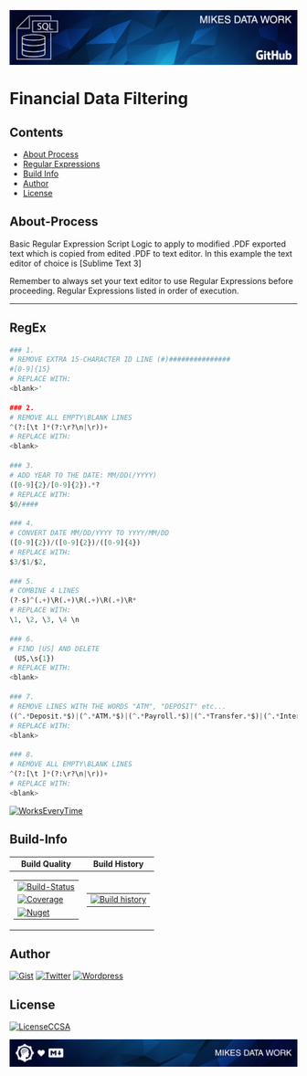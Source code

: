 ![Mikes Data Work Git](https://raw.githubusercontent.com/mikesdatawork/images/master/git_mikes_data_work_banner_01.png "Mikes Data Work")

# Financial Data Filtering


## Contents

- [About Process](##About-Process)
- [Regular Expressions](#RegEx)
- [Build Info](#Build-Info)
- [Author](#Author)
- [License](#License) 


## About-Process

<p>Basic Regular Expression Script Logic to apply to modified .PDF exported text which is copied from edited .PDF to text editor.  In this example the text editor of choice is [Sublime Text 3]

Remember to always set your text editor to use Regular Expressions before proceeding.
Regular Expressions listed in order of execution.



---
## RegEx
```Python
### 1.
# REMOVE EXTRA 15-CHARACTER ID LINE (#)###############
#[0-9]{15}
# REPLACE WITH: 
<blank>'

### 2.
# REMOVE ALL EMPTY\BLANK LINES
^(?:[\t ]*(?:\r?\n|\r))+
# REPLACE WITH:
<blank>

### 3.
# ADD YEAR TO THE DATE: MM/DD(/YYYY)
([0-9]{2}/[0-9]{2}).*?
# REPLACE WITH:
$0/####

### 4.
# CONVERT DATE MM/DD/YYYY TO YYYY/MM/DD
([0-9]{2})/([0-9]{2})/([0-9]{4})
# REPLACE WITH:
$3/$1/$2,

### 5. 
# COMBINE 4 LINES
(?-s)^(.+)\R(.+)\R(.+)\R(.+)\R*
# REPLACE WITH:
\1, \2, \3, \4 \n

### 6.
# FIND [US] AND DELETE
 (US,\s{1})
# REPLACE WITH:
<blank>

### 7.
# REMOVE LINES WITH THE WORDS "ATM", "DEPOSIT" etc...
((^.*Deposit.*$)|(^.*ATM.*$)|(^.*Payroll.*$)|(^.*Transfer.*$)|(^.*Interest.*$)|(^.*Beginning.*$))
# REPLACE WITH:
<blank>

### 8.
# REMOVE ALL EMPTY\BLANK LINES
^(?:[\t ]*(?:\r?\n|\r))+
# REPLACE WITH:
<blank>


```



[![WorksEveryTime](https://forthebadge.com/images/badges/60-percent-of-the-time-works-every-time.svg)](https://shitday.de/)

## Build-Info

| Build Quality | Build History |
|--|--|
|<table><tr><td>[![Build-Status](https://ci.appveyor.com/api/projects/status/pjxh5g91jpbh7t84?svg?style=flat-square)](#)</td></tr><tr><td>[![Coverage](https://coveralls.io/repos/github/tygerbytes/ResourceFitness/badge.svg?style=flat-square)](#)</td></tr><tr><td>[![Nuget](https://img.shields.io/nuget/v/TW.Resfit.Core.svg?style=flat-square)](#)</td></tr></table>|<table><tr><td>[![Build history](https://buildstats.info/appveyor/chart/tygerbytes/resourcefitness)](#)</td></tr></table>|

## Author

[![Gist](https://img.shields.io/badge/Gist-MikesDataWork-<COLOR>.svg)](https://gist.github.com/mikesdatawork)
[![Twitter](https://img.shields.io/badge/Twitter-MikesDataWork-<COLOR>.svg)](https://twitter.com/mikesdatawork)
[![Wordpress](https://img.shields.io/badge/Wordpress-MikesDataWork-<COLOR>.svg)](https://mikesdatawork.wordpress.com/)


## License
[![LicenseCCSA](https://img.shields.io/badge/License-CreativeCommonsSA-<COLOR>.svg)](https://creativecommons.org/share-your-work/licensing-types-examples/)

![Mikes Data Work](https://raw.githubusercontent.com/mikesdatawork/images/master/git_mikes_data_work_banner_02.png "Mikes Data Work")

